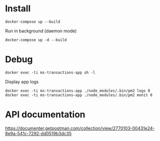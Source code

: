 # Install

`docker-compose up --build`

Run in background (daemon mode)

`docker-compose up -d --build`

# Debug

`docker exec -ti ms-transactions-app sh -l`

Display app logs

`docker exec -ti ms-transactions-app ./node_modules/.bin/pm2 logs 0`
`docker exec -ti ms-transactions-app ./node_modules/.bin/pm2 monit 0`

# API documentation

https://documenter.getpostman.com/collection/view/2770103-00431e24-8e9a-541c-7292-dd0519b3dc35
